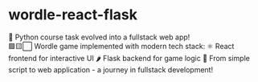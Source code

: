# wordle-react-flask
🐍 Python course task evolved into a fullstack web app!  
🟩🟨⬜ Wordle game implemented with modern tech stack: 
⚛️ React frontend for interactive UI 
🌶️ Flask backend for game logic 
🚀 From simple script to web application - a journey in fullstack development!
